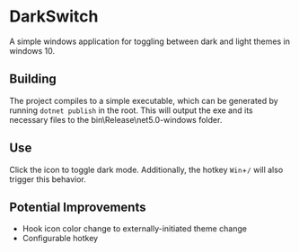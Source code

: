 # DarkSwitch

A simple windows application for toggling between dark and light themes in windows 10.

## Building

The project compiles to a simple executable, which can be generated by running `dotnet publish` in the root. This will output the exe and its necessary files to the bin\Release\net5.0-windows folder.

## Use

Click the icon to toggle dark mode. Additionally, the hotkey `Win`+`/` will also trigger this behavior.

## Potential Improvements

- Hook icon color change to externally-initiated theme change
- Configurable hotkey
